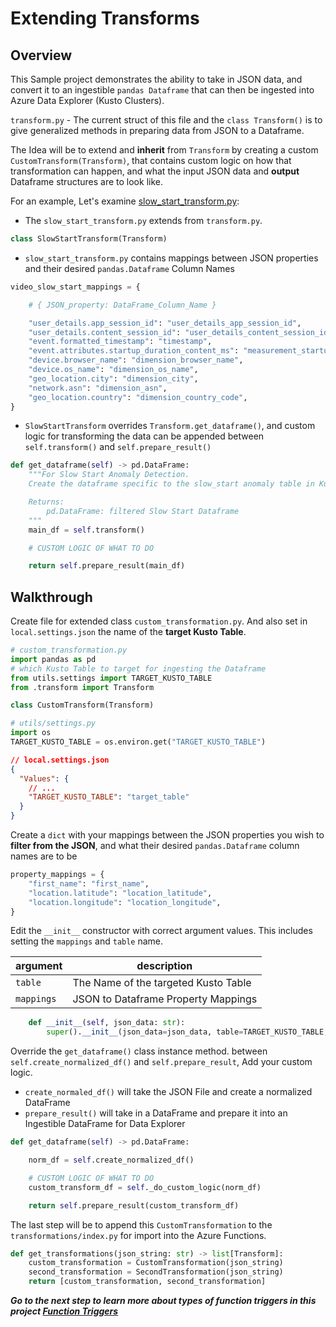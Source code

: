 # Extending Transforms

## Overview

This Sample project demonstrates the ability to take in JSON data, and convert it to an ingestible `pandas Dataframe` that can then be ingested into Azure Data Explorer (Kusto Clusters).

`transform.py` - The current struct of this file and the `class Transform()` is to give generalized methods in preparing data from JSON to a Dataframe.

The Idea will be to extend and **inherit** from `Transform` by creating a custom `CustomTransform(Transform)`, that contains custom logic on how that transformation can happen, and what the input JSON data and **output** Dataframe structures are to look like.

For an example, Let's examine [slow_start_transform.py](../functions/transformations/slow_start_transform.py):

- The `slow_start_transform.py` extends from `transform.py`.

```python
class SlowStartTransform(Transform)
```

- `slow_start_transform.py` contains mappings between JSON properties and their desired `pandas.Dataframe` Column Names

```python
video_slow_start_mappings = {

    # { JSON_property: DataFrame_Column_Name }

    "user_details.app_session_id": "user_details_app_session_id",
    "user_details.content_session_id": "user_details_content_session_id",
    "event.formatted_timestamp": "timestamp",
    "event.attributes.startup_duration_content_ms": "measurement_startup_duration_content_ms",
    "device.browser_name": "dimension_browser_name",
    "device.os_name": "dimension_os_name",
    "geo_location.city": "dimension_city",
    "network.asn": "dimension_asn",
    "geo_location.country": "dimension_country_code",
}
```

- `SlowStartTransform` overrides `Transform.get_dataframe()`, and custom logic for transforming the data can be appended between `self.transform()` and `self.prepare_result()`

```python
def get_dataframe(self) -> pd.DataFrame:
    """For Slow Start Anomaly Detection.
    Create the dataframe specific to the slow_start anomaly table in Kusto.

    Returns:
        pd.DataFrame: filtered Slow Start Dataframe
    """
    main_df = self.transform()

    # CUSTOM LOGIC OF WHAT TO DO

    return self.prepare_result(main_df)
```

## Walkthrough

Create file for extended class `custom_transformation.py`. And also set in `local.settings.json` the name of the **target Kusto Table**.

```python
# custom_transformation.py
import pandas as pd
# which Kusto Table to target for ingesting the Dataframe
from utils.settings import TARGET_KUSTO_TABLE
from .transform import Transform

class CustomTransform(Transform)

```

```python
# utils/settings.py
import os
TARGET_KUSTO_TABLE = os.environ.get("TARGET_KUSTO_TABLE")
```

```json
// local.settings.json
{
  "Values": {
    // ...
    "TARGET_KUSTO_TABLE": "target_table"
  }
}
```

Create a `dict` with your mappings between the JSON properties you wish to **filter from the JSON**, and what their desired `pandas.Dataframe` column names are to be

```python
property_mappings = {
    "first_name": "first_name",
    "location.latitude": "location_latitude",
    "location.longitude": "location_longitude",
}
```

Edit the `__init__` constructor with correct argument values. This includes setting the
`mappings` and `table` name.

| argument   | description                          |
| ---------- | ------------------------------------ |
| `table`    | The Name of the targeted Kusto Table |
| `mappings` | JSON to Dataframe Property Mappings  |

```python
    def __init__(self, json_data: str):
        super().__init__(json_data=json_data, table=TARGET_KUSTO_TABLE, mappings=self.property_mappings)
```

Override the `get_dataframe()` class instance method. between `self.create_normalized_df()` and `self.prepare_result`, Add your custom logic.

- `create_normaled_df()` will take the JSON File and create a normalized DataFrame
- `prepare_result()` will take in a DataFrame and prepare it into an Ingestible DataFrame for Data Explorer

```python
def get_dataframe(self) -> pd.DataFrame:

    norm_df = self.create_normalized_df()

    # CUSTOM LOGIC OF WHAT TO DO
    custom_transform_df = self._do_custom_logic(norm_df)

    return self.prepare_result(custom_transform_df)
```

The last step will be to append this `CustomTransformation` to the `transformations/index.py` for import into the Azure Functions.

```python
def get_transformations(json_string: str) -> list[Transform]:
    custom_transformation = CustomTransformation(json_string)
    second_transformation = SecondTransformation(json_string)
    return [custom_transformation, second_transformation]
```

***Go to the next step to learn more about types of function triggers in this project [Function Triggers](/docs/4_function_triggers.md)***
